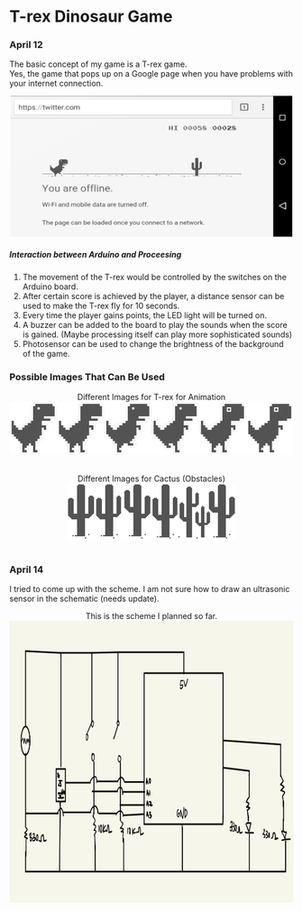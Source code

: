 # T-rex Dinosaur Game

### April 12
The basic concept of my game is a T-rex game. <br>
Yes, the game that pops up on a Google page when you have problems with your internet connection. <br>

<p align="center">
  <img src="model.png" width="500" height="250"><br>
</p>

##### Interaction between Arduino and Proceesing

1. The movement of the T-rex would be controlled by the switches on the Arduino board.
2. After certain score is achieved by the player, a distance sensor can be used to make the T-rex fly for 10 seconds.
3. Every time the player gains points, the LED light will be turned on.
4. A buzzer can be added to the board to play the sounds when the score is gained. (Maybe processing itself can play more sophisticated sounds)
5. Photosensor can be used to change the brightness of the background of the game.

### Possible Images That Can Be Used

<p align="center">
  Different Images for T-rex for Animation<br>
  <img src="t-rex.png" width="528" height="94"><br><br>
</p>

<p align="center">
  Different Images for Cactus (Obstacles)<br>
  <img src="cactus.png" width="300" height="100"><br><br>
</p>

### April 14
I tried to come up with the scheme. I am not sure how to draw an ultrasonic sensor in the schematic (needs update). 
<p align="center">
  This is the scheme I planned so far.<br>
  <img src="scheme1.jpg" width="600" height="500"><br><br>
</p>

